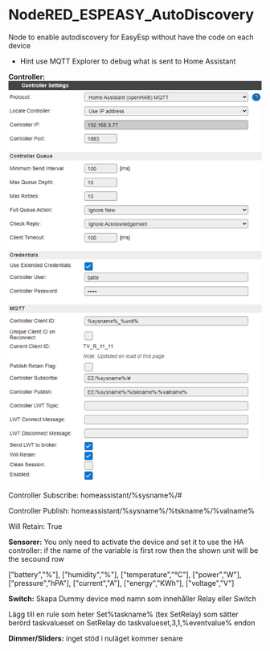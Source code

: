 # NodeRED_ESPEASY_AutoDiscovery  
Node to enable autodiscovery for EasyEsp without have the code on each device  
* Hint use MQTT Explorer to debug what is sent to Home Assistant  

**Controller:**  
![EasyEsp Controller](Controller.png)

Controller Subscribe:
homeassistant/%sysname%/#

Controller Publish:
homeassistant/%sysname%/%tskname%/%valname%

Will Retain:
True


**Sensorer:**
You only need to activate the device and set it to use the HA controller:
if the name of the variable is first row then the shown unit will be the secound row

["battery","%"],
        ["humidity","%"],
        ["temperature","°C"],
        ["power","W"],
        ["pressure","hPA"],
        ["current","A"],
        ["energy","KWh"],
        ["voltage","V"]

**Switch:**
Skapa Dummy device med namn som innehåller Relay eller Switch

Lägg till en rule som heter Set%taskname% (tex SetRelay) som sätter berörd taskvalueset
on SetRelay do
 taskvalueset,3,1,%eventvalue%
endon


**Dimmer/Sliders:**
inget stöd i nuläget kommer senare
